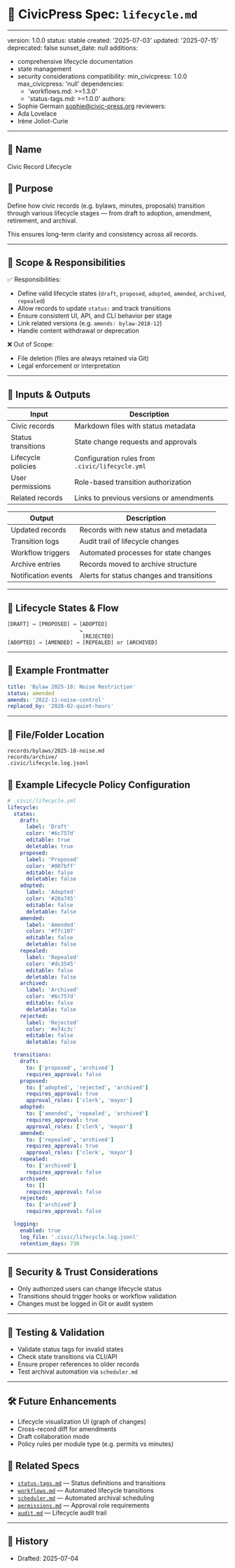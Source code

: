 # 🔄 CivicPress Spec: `lifecycle.md`

---

version: 1.0.0 status: stable created: '2025-07-03' updated: '2025-07-15'
deprecated: false sunset_date: null additions:

- comprehensive lifecycle documentation
- state management
- security considerations compatibility: min_civicpress: 1.0.0 max_civicpress:
  'null' dependencies:
  - 'workflows.md: >=1.3.0'
  - 'status-tags.md: >=1.0.0' authors:
- Sophie Germain <sophie@civic-press.org> reviewers:
- Ada Lovelace
- Irène Joliot-Curie

---

## 📛 Name

Civic Record Lifecycle

## 🎯 Purpose

Define how civic records (e.g. bylaws, minutes, proposals) transition through
various lifecycle stages — from draft to adoption, amendment, retirement, and
archival.

This ensures long-term clarity and consistency across all records.

---

## 🧩 Scope & Responsibilities

✅ Responsibilities:

- Define valid lifecycle states (`draft`, `proposed`, `adopted`, `amended`,
  `archived`, `repealed`)
- Allow records to update `status:` and track transitions
- Ensure consistent UI, API, and CLI behavior per stage
- Link related versions (e.g. `amends: bylaw-2018-12`)
- Handle content withdrawal or deprecation

❌ Out of Scope:

- File deletion (files are always retained via Git)
- Legal enforcement or interpretation

---

## 🔗 Inputs & Outputs

| Input              | Description                                     |
| ------------------ | ----------------------------------------------- |
| Civic records      | Markdown files with status metadata             |
| Status transitions | State change requests and approvals             |
| Lifecycle policies | Configuration rules from `.civic/lifecycle.yml` |
| User permissions   | Role-based transition authorization             |
| Related records    | Links to previous versions or amendments        |

| Output              | Description                               |
| ------------------- | ----------------------------------------- |
| Updated records     | Records with new status and metadata      |
| Transition logs     | Audit trail of lifecycle changes          |
| Workflow triggers   | Automated processes for state changes     |
| Archive entries     | Records moved to archive structure        |
| Notification events | Alerts for status changes and transitions |

---

## 🔗 Lifecycle States & Flow

```text
[DRAFT] → [PROPOSED] → [ADOPTED]
                       ↘
                        [REJECTED]
[ADOPTED] → [AMENDED] → [REPEALED] or [ARCHIVED]
```

---

## 📘 Example Frontmatter

```yaml
title: 'Bylaw 2025-18: Noise Restriction'
status: amended
amends: '2022-11-noise-control'
replaced_by: '2028-02-quiet-hours'
```

---

## 📂 File/Folder Location

```
records/bylaws/2025-18-noise.md
records/archive/
.civic/lifecycle.log.jsonl
```

## 📝 Example Lifecycle Policy Configuration

```yaml
# .civic/lifecycle.yml
lifecycle:
  states:
    draft:
      label: 'Draft'
      color: '#6c757d'
      editable: true
      deletable: true
    proposed:
      label: 'Proposed'
      color: '#007bff'
      editable: false
      deletable: false
    adopted:
      label: 'Adopted'
      color: '#28a745'
      editable: false
      deletable: false
    amended:
      label: 'Amended'
      color: '#ffc107'
      editable: false
      deletable: false
    repealed:
      label: 'Repealed'
      color: '#dc3545'
      editable: false
      deletable: false
    archived:
      label: 'Archived'
      color: '#6c757d'
      editable: false
      deletable: false
    rejected:
      label: 'Rejected'
      color: '#e74c3c'
      editable: false
      deletable: false

  transitions:
    draft:
      to: ['proposed', 'archived']
      requires_approval: false
    proposed:
      to: ['adopted', 'rejected', 'archived']
      requires_approval: true
      approval_roles: ['clerk', 'mayor']
    adopted:
      to: ['amended', 'repealed', 'archived']
      requires_approval: true
      approval_roles: ['clerk', 'mayor']
    amended:
      to: ['repealed', 'archived']
      requires_approval: true
      approval_roles: ['clerk', 'mayor']
    repealed:
      to: ['archived']
      requires_approval: false
    archived:
      to: []
      requires_approval: false
    rejected:
      to: ['archived']
      requires_approval: false

  logging:
    enabled: true
    log_file: '.civic/lifecycle.log.jsonl'
    retention_days: 730
```

---

## 🔐 Security & Trust Considerations

- Only authorized users can change lifecycle status
- Transitions should trigger hooks or workflow validation
- Changes must be logged in Git or audit system

---

## 🧪 Testing & Validation

- Validate status tags for invalid states
- Check state transitions via CLI/API
- Ensure proper references to older records
- Test archival automation via `scheduler.md`

---

## 🛠️ Future Enhancements

- Lifecycle visualization UI (graph of changes)
- Cross-record diff for amendments
- Draft collaboration mode
- Policy rules per module type (e.g. permits vs minutes)

## 🔗 Related Specs

- [`status-tags.md`](./status-tags.md) — Status definitions and transitions
- [`workflows.md`](./workflows.md) — Automated lifecycle transitions
- [`scheduler.md`](./scheduler.md) — Automated archival scheduling
- [`permissions.md`](./permissions.md) — Approval role requirements
- [`audit.md`](./audit.md) — Lifecycle audit trail

---

## 📅 History

- Drafted: 2025-07-04
